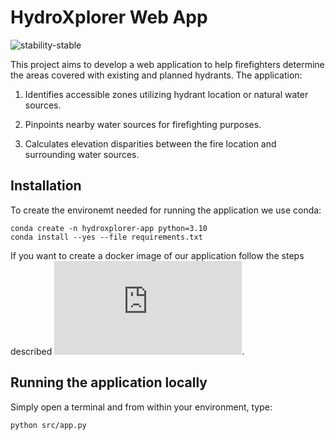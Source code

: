 # HydroXplorer Web App

![stability-stable](https://img.shields.io/badge/stability-stable-green.svg)

This project aims to develop a web application to help firefighters determine the areas covered with existing and planned hydrants. The application:

1. Identifies accessible zones utilizing hydrant location or natural water sources.

2. Pinpoints nearby water sources for firefighting purposes.

3. Calculates elevation disparities between the fire location and surrounding water sources.


## Installation

To create the environemt needed for running the application we use conda:
```
conda create -n hydroxplorer-app python=3.10
conda install --yes --file requirements.txt
```

If you want to create a docker image of our application follow the steps described ![here](https://github.com/DSSGxMunich/hydroxplorer-web-app/blob/main/src/DOCKER_README.md).

## Running the application locally
Simply open a terminal and from within your environment, type:
```
python src/app.py
```
